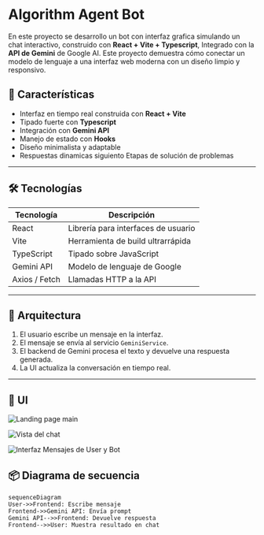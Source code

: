 # Algorithm Agent Bot 

  En este proyecto se desarrollo un bot con interfaz grafica simulando un chat interactivo, construido con **React + Vite + Typescript**, Integrado con la **API de Gemini**
  de Google AI. Este proyecto demuestra cómo conectar un modelo de lenguaje a una interfaz web moderna con un diseño limpio y responsivo.

  ## 🚀 Características
  - Interfaz en tiempo real construida con **React + Vite**
  - Tipado fuerte con **Typescript**
  - Integración con **Gemini API**
  - Manejo de estado con **Hooks**
  - Diseño minimalista y adaptable
  - Respuestas dinamicas siguiento Etapas de solución de problemas

---

## 🛠️ Tecnologías

| Tecnología | Descripción |
|-------------|--------------|
| React | Librería para interfaces de usuario |
| Vite | Herramienta de build ultrarrápida |
| TypeScript | Tipado sobre JavaScript |
| Gemini API | Modelo de lenguaje de Google |
| Axios / Fetch | Llamadas HTTP a la API |

---

## 🧱 Arquitectura

1. El usuario escribe un mensaje en la interfaz.
2. El mensaje se envía al servicio `GeminiService`.
3. El backend de Gemini procesa el texto y devuelve una respuesta generada.
4. La UI actualiza la conversación en tiempo real.

--- 

## 🎨 UI
![Landing page main](<img width="1511" height="905" alt="image" src="https://github.com/user-attachments/assets/e890b82e-0c81-4d94-8604-3fef8cd3dca5" />)

![Vista del chat](<img width="1512" height="903" alt="image" src="https://github.com/user-attachments/assets/33f481fe-b44a-4286-a67e-6f6f1c783e4e" />)

![Interfaz Mensajes de User y Bot](<img width="1512" height="906" alt="image" src="https://github.com/user-attachments/assets/f98fb961-9591-4851-b495-d6870e55e940" />)

## 📦 Diagrama de secuencia

```mermaid
sequenceDiagram
User->>Frontend: Escribe mensaje
Frontend->>Gemini API: Envía prompt
Gemini API-->>Frontend: Devuelve respuesta
Frontend-->>User: Muestra resultado en chat



